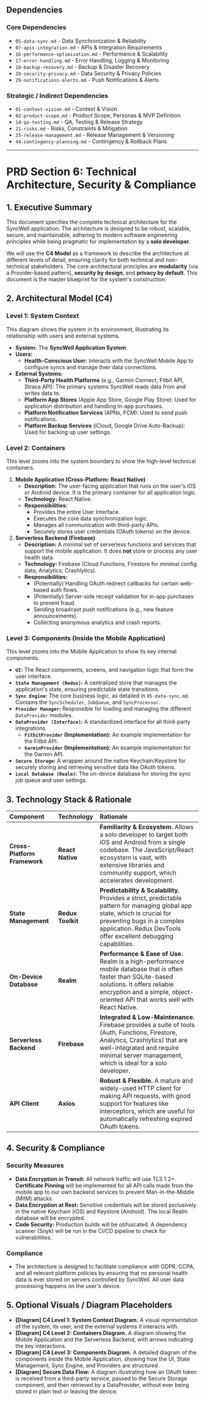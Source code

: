 ## Dependencies

### Core Dependencies
- `05-data-sync.md` - Data Synchronization & Reliability
- `07-apis-integration.md` - APIs & Integration Requirements
- `16-performance-optimization.md` - Performance & Scalability
- `17-error-handling.md` - Error Handling, Logging & Monitoring
- `18-backup-recovery.md` - Backup & Disaster Recovery
- `19-security-privacy.md` - Data Security & Privacy Policies
- `29-notifications-alerts.md` - Push Notifications & Alerts

### Strategic / Indirect Dependencies
- `01-context-vision.md` - Context & Vision
- `02-product-scope.md` - Product Scope, Personas & MVP Definition
- `14-qa-testing.md` - QA, Testing & Release Strategy
- `21-risks.md` - Risks, Constraints & Mitigation
- `25-release-management.md` - Release Management & Versioning
- `44-contingency-planning.md` - Contingency & Rollback Plans

---

# PRD Section 6: Technical Architecture, Security & Compliance

## 1. Executive Summary

This document specifies the complete technical architecture for the SyncWell application. The architecture is designed to be robust, scalable, secure, and maintainable, adhering to modern software engineering principles while being pragmatic for implementation by a **solo developer**.

We will use the **C4 Model** as a framework to describe the architecture at different levels of detail, ensuring clarity for both technical and non-technical stakeholders. The core architectural principles are **modularity** (via a Provider-based pattern), **security by design**, and **privacy by default**. This document is the master blueprint for the system's construction.

## 2. Architectural Model (C4)

### Level 1: System Context

This diagram shows the system in its environment, illustrating its relationship with users and external systems.

*   **System:** The **SyncWell Application System**.
*   **Users:**
    *   **Health-Conscious User:** Interacts with the SyncWell Mobile App to configure syncs and manage their data connections.
*   **External Systems:**
    *   **Third-Party Health Platforms** (e.g., Garmin Connect, Fitbit API, Strava API): The primary systems SyncWell reads data from and writes data to.
    *   **Platform App Stores** (Apple App Store, Google Play Store): Used for application distribution and handling in-app purchases.
    *   **Platform Notification Services** (APNs, FCM): Used to send push notifications.
    *   **Platform Backup Services** (iCloud, Google Drive Auto-Backup): Used for backing up user settings.

### Level 2: Containers

This level zooms into the system boundary to show the high-level technical containers.

1.  **Mobile Application (Cross-Platform: React Native)**
    *   **Description:** The user-facing application that runs on the user's iOS or Android device. It is the primary container for all application logic.
    *   **Technology:** React Native.
    *   **Responsibilities:**
        *   Provides the entire User Interface.
        *   Executes the core data synchronization logic.
        *   Manages all communication with third-party APIs.
        *   Securely stores user credentials (OAuth tokens) on the device.
2.  **Serverless Backend (Firebase)**
    *   **Description:** A minimal set of serverless functions and services that support the mobile application. It does **not** store or process any user health data.
    *   **Technology:** Firebase (Cloud Functions, Firestore for minimal config data, Analytics, Crashlytics).
    *   **Responsibilities:**
        *   (Potentially) Handling OAuth redirect callbacks for certain web-based auth flows.
        *   (Potentially) Server-side receipt validation for in-app purchases to prevent fraud.
        *   Sending broadcast push notifications (e.g., new feature announcements).
        *   Collecting anonymous analytics and crash reports.

### Level 3: Components (Inside the Mobile Application)

This level zooms into the Mobile Application to show its key internal components.

*   **`UI`:** The React components, screens, and navigation logic that form the user interface.
*   **`State Management (Redux)`:** A centralized store that manages the application's state, ensuring predictable state transitions.
*   **`Sync Engine`:** The core business logic, as detailed in `05-data-sync.md`. Contains the `SyncScheduler`, `JobQueue`, and `SyncProcessor`.
*   **`Provider Manager`:** Responsible for loading and managing the different `DataProvider` modules.
*   **`DataProvider (Interface)`:** A standardized interface for all third-party integrations.
    *   **`FitbitProvider` (Implementation):** An example implementation for the Fitbit API.
    *   **`GarminProvider` (Implementation):** An example implementation for the Garmin API.
*   **`Secure Storage`:** A wrapper around the native Keychain/Keystore for securely storing and retrieving sensitive data like OAuth tokens.
*   **`Local Database (Realm)`:** The on-device database for storing the sync job queue and user settings.

## 3. Technology Stack & Rationale

| Component | Technology | Rationale |
| :--- | :--- | :--- |
| **Cross-Platform Framework** | **React Native** | **Familiarity & Ecosystem.** Allows a solo developer to target both iOS and Android from a single codebase. The JavaScript/React ecosystem is vast, with extensive libraries and community support, which accelerates development. |
| **State Management** | **Redux Toolkit** | **Predictability & Scalability.** Provides a strict, predictable pattern for managing global app state, which is crucial for preventing bugs in a complex application. Redux DevTools offer excellent debugging capabilities. |
| **On-Device Database** | **Realm** | **Performance & Ease of Use.** Realm is a high-performance mobile database that is often faster than SQLite-based solutions. It offers reliable encryption and a simple, object-oriented API that works well with React Native. |
| **Serverless Backend** | **Firebase** | **Integrated & Low-Maintenance.** Firebase provides a suite of tools (Auth, Functions, Firestore, Analytics, Crashlytics) that are well-integrated and require minimal server management, which is ideal for a solo developer. |
| **API Client** | **Axios** | **Robust & Flexible.** A mature and widely-used HTTP client for making API requests, with good support for features like interceptors, which are useful for automatically refreshing expired OAuth tokens. |

## 4. Security & Compliance

### Security Measures

*   **Data Encryption in Transit:** All network traffic will use TLS 1.2+. **Certificate Pinning** will be implemented for all API calls made from the mobile app to our own backend services to prevent Man-in-the-Middle (MitM) attacks.
*   **Data Encryption at Rest:** Sensitive credentials will be stored exclusively in the native Keychain (iOS) and Keystore (Android). The local Realm database will be encrypted.
*   **Code Security:** Production builds will be obfuscated. A dependency scanner (Snyk) will be run in the CI/CD pipeline to check for vulnerabilities.

### Compliance
*   The architecture is designed to facilitate compliance with GDPR, CCPA, and all relevant platform policies by ensuring that no personal health data is ever stored on servers controlled by SyncWell. All user data processing happens on the user's device.

## 5. Optional Visuals / Diagram Placeholders

*   **[Diagram] C4 Level 1: System Context Diagram.** A visual representation of the system, its user, and the external systems it interacts with.
*   **[Diagram] C4 Level 2: Containers Diagram.** A diagram showing the Mobile Application and the Serverless Backend, with arrows indicating the key interactions.
*   **[Diagram] C4 Level 3: Components Diagram.** A detailed diagram of the components inside the Mobile Application, showing how the UI, State Management, Sync Engine, and Providers are structured.
*   **[Diagram] Secure Data Flow:** A diagram illustrating how an OAuth token is received from a third-party service, passed to the Secure Storage component, and then retrieved by a DataProvider, without ever being stored in plain text or leaving the device.
